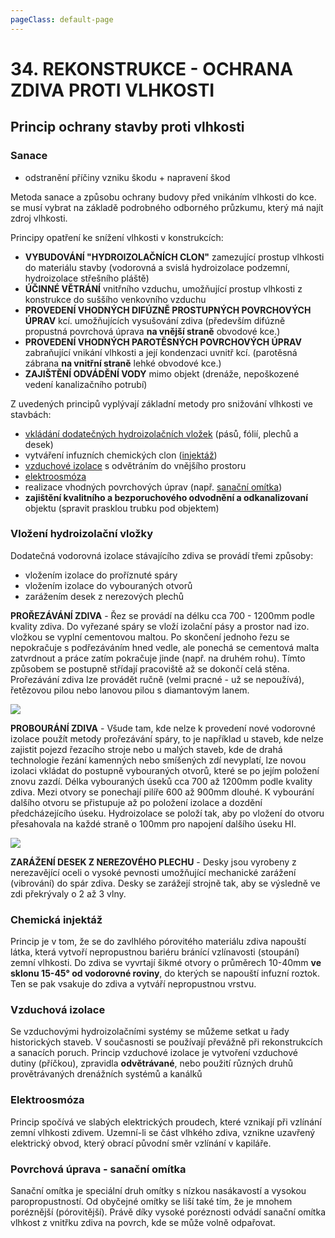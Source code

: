 ```yaml
---
pageClass: default-page
---
```


# 34. REKONSTRUKCE - OCHRANA ZDIVA PROTI VLHKOSTI

## Princip ochrany stavby proti vlhkosti

### Sanace

- odstranění příčiny vzniku škodu + napravení škod

Metoda sanace a způsobu ochrany budovy před vnikáním vlhkosti do kce. se musí vybrat na základě podrobného odborného průzkumu, který má najít zdroj vlhkosti.

Principy opatření ke snížení vlhkosti v konstrukcích:

- **VYBUDOVÁNÍ "HYDROIZOLAČNÍCH CLON"** zamezující prostup vlhkosti do materiálu stavby (vodorovná a svislá hydroizolace podzemní, hydroizolace střešního pláště)
- **ÚČINNÉ VĚTRÁNÍ** vnitřního vzduchu, umožňující prostup vlhkosti z konstrukce do suššího venkovního vzduchu
- **PROVEDENÍ VHODNÝCH DIFÚZNĚ PROSTUPNÝCH POVRCHOVÝCH ÚPRAV** kcí. umožňujících vysušování zdiva (především difúzně propustná povrchová úprava **na vnější straně** obvodové kce.)
- **PROVEDENÍ VHODNÝCH PAROTĚSNÝCH POVRCHOVÝCH ÚPRAV** zabraňující vnikání vlhkosti a její kondenzaci uvnitř kcí. (parotěsná zábrana **na vnitřní straně** lehké obvodové kce.)
- **ZAJIŠTĚNÍ ODVÁDĚNÍ VODY** mimo objekt (drenáže, nepoškozené vedení kanalizačního potrubí)

Z uvedených principů vyplývají základní metody pro snižování vlhkosti ve stavbách:

- [vkládání dodatečných hydroizolačních vložek](#vlozeni-hydroizolacni-vlozky) (pásů, fólií, plechů a desek)
- vytváření infuzních chemických clon ([injektáž](#chemicka-injektaz))
- [vzduchové izolace](#vzduchova-izolace) s odvětráním do vnějšího prostoru
- [elektroosmóza](#elektroosmoza)
- realizace vhodných povrchových úprav (např. [sanační omítka](#povrchova-uprava-sanacni-omitka))
- **zajištění kvalitního a bezporuchového odvodnění a odkanalizovaní** objektu (spravit prasklou trubku pod objektem)

### Vložení hydroizolační vložky

Dodatečná vodorovná izolace stávajícího zdiva se provádí třemi způsoby:

- vložením izolace do proříznuté spáry
- vložením izolace do vybouraných otvorů
- zarážením desek z nerezových plechů

**PROŘEZÁVÁNÍ ZDIVA** - Řez se provádí na délku cca 700 - 1200mm podle kvality zdiva. Do vyřezané spáry se vloží izolační pásy a prostor nad izo. vložkou se vyplní cementovou maltou. Po skončení jednoho řezu se nepokračuje s podřezáváním hned vedle, ale ponechá se cementová malta zatvrdnout a práce zatím pokračuje jinde (např. na druhém rohu). Tímto způsobem se postupně střídají pracoviště až se dokončí celá stěna. Prořezávání zdiva lze provádět ručně (velmi pracné - už se nepoužívá), řetězovou pilou nebo lanovou pilou s diamantovým lanem.

<img class="centered_image" src="/images/pos/34/rezani.jpg" />

**PROBOURÁNÍ ZDIVA** - Všude tam, kde nelze k provedení nové vodorovné izolace použít metody prořezávání spáry, to je například u staveb, kde nelze zajistit pojezd řezacího stroje nebo u malých staveb, kde de drahá technologie řezání kamenných nebo smíšených zdí nevyplatí, lze novou izolaci vkládat do postupně vybouraných otvorů, které se po jejím položení znovu zazdí. Délka vybouraných úseků cca 700 až 1200mm podle kvality zdiva. Mezi otvory se ponechají pilíře 600 až 900mm dlouhé. K vybourání dalšího otvoru se přistupuje až po položení izolace a dozdění předcházejícího úseku. Hydroizolace se položí tak, aby po vložení do otvoru přesahovala na každé straně o 100mm pro napojení dalšího úseku HI.

<img class="centered_image" src="/images/pos/34/bourani.jpg" />

**ZARÁŽENÍ DESEK Z NEREZOVÉHO PLECHU** - Desky jsou vyrobeny z nerezavějící oceli o vysoké pevnosti umožňující mechanické zarážení (vibrování) do spár zdiva. Desky se zarážejí strojně tak, aby se výsledně ve zdi překrývaly o 2 až 3 vlny.

### Chemická injektáž

Princip je v tom, že se do zavlhlého pórovitého materiálu zdiva napouští látka, která vytvoří nepropustnou bariéru bránící vzlínavosti (stoupání) zemní vlhkosti. Do zdiva se vyvrtají šikmé otvory o průměrech 10-40mm **ve sklonu 15-45° od vodorovné roviny**, do kterých se napouští infuzní roztok. Ten se pak vsakuje do zdiva a vytváří nepropustnou vrstvu.

### Vzduchová izolace

Se vzduchovými hydroizolačními systémy se můžeme setkat u řady historických staveb. V současnosti se používají převážně při rekonstrukcích a sanacích poruch. Princip vzduchové izolace je vytvoření vzduchové dutiny (příčkou), zpravidla **odvětrávané**, nebo použití různých druhů provětrávaných drenážních systémů a kanálků

### Elektroosmóza

Princip spočívá ve slabých elektrických proudech, které vznikají při vzlínání zemní vlhkosti zdivem. Uzemní-li se část vlhkého zdiva, vznikne uzavřený elektrický obvod, který obrací původní směr vzlínání v kapiláře.

### Povrchová úprava - sanační omítka

Sanační omítka je speciální druh omítky s nízkou nasákavostí a vysokou paropropustností. Od obyčejné omítky se liší také tím, že je mnohem poréznější (pórovitější). Právě díky vysoké poréznosti odvádí sanační omítka vlhkost z vnitřku zdiva na povrch, kde se může volně odpařovat.
